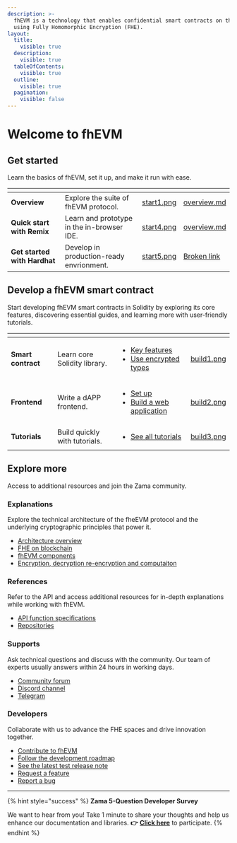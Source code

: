 ```yaml
---
description: >-
  fhEVM is a technology that enables confidential smart contracts on the EVM
  using Fully Homomorphic Encryption (FHE).
layout:
  title:
    visible: true
  description:
    visible: true
  tableOfContents:
    visible: true
  outline:
    visible: true
  pagination:
    visible: false
---
```


# Welcome to fhEVM

## Get started

Learn the basics of fhEVM, set it up, and make it run with ease.

<table data-view="cards"><thead><tr><th></th><th></th><th data-hidden data-card-cover data-type="files"></th><th data-hidden data-card-target data-type="content-ref"></th></tr></thead><tbody><tr><td><strong>Overview</strong></td><td>Explore the suite of fhEVM protocol.</td><td><a href=".gitbook/assets/start1.png">start1.png</a></td><td><a href="getting-started/overview.md">overview.md</a></td></tr><tr><td><strong>Quick start with Remix</strong></td><td>Learn and prototype in the in-browser IDE.</td><td><a href=".gitbook/assets/start4.png">start4.png</a></td><td><a href="getting-started/overview-1/overview.md">overview.md</a></td></tr><tr><td><strong>Get started with Hardhat</strong></td><td>Develop in production-ready envrionment.</td><td><a href=".gitbook/assets/start5.png">start5.png</a></td><td><a href="broken-reference">Broken link</a></td></tr></tbody></table>

## Develop a fhEVM smart contract

Start developing fhEVM smart contracts in Solidity by exploring its core features, discovering essential guides, and learning more with user-friendly tutorials.

<table data-view="cards"><thead><tr><th></th><th></th><th></th><th data-hidden data-card-cover data-type="files"></th></tr></thead><tbody><tr><td><strong>Smart contract</strong></td><td>Learn core Solidity library.</td><td><ul><li><a href="smart_contracts/key_concepts.md">Key features</a></li><li><a href="smart_contracts/types.md">Use encrypted types</a></li></ul></td><td><a href=".gitbook/assets/build1.png">build1.png</a></td></tr><tr><td><strong>Frontend</strong></td><td>Write a dAPP frontend.</td><td><ul><li><a href="frontend/setup.md">Set up</a></li><li><a href="frontend/webapp.md">Build a web application</a></li></ul></td><td><a href=".gitbook/assets/build2.png">build2.png</a></td></tr><tr><td><strong>Tutorials</strong></td><td>Build quickly with tutorials.</td><td><ul><li><a href="tutorials/see-all-tutorials.md">See all tutorials</a></li></ul></td><td><a href=".gitbook/assets/build3.png">build3.png</a></td></tr></tbody></table>

## Explore more

Access to additional resources and join the Zama community.

### Explanations

Explore the technical architecture of the fheEVM protocol and the underlying cryptographic principles that power it.

* [Architecture overview](smart_contracts/architecture_overview.md)
* [FHE on blockchain](smart_contracts/architecture_overview/fhe-on-blockchain.md)
* [fhEVM components](smart_contracts/architecture_overview/fhevm-components.md)
* [Encryption, decryption re-encryption and computaiton](smart_contracts/d_re_ecrypt_compute.md)

### References

Refer to the API and access additional resources for in-depth explanations while working with fhEVM.

* [API function specifications](references/functions.md)
* [Repositories](references/repositories.md)

### Supports

Ask technical questions and discuss with the community. Our team of experts usually answers within 24 hours in working days.

* [Community forum](https://community.zama.ai/c/fhevm/15)
* [Discord channel](https://discord.com/invite/fhe-org)
* [Telegram](https://t.me/+Ojt5y-I7oR42MTkx)

### Developers

Collaborate with us to advance the FHE spaces and drive innovation together.

* [Contribute to fhEVM](developer/contribute.md)
* [Follow the development roadmap](developer/roadmap.md)
* [See the latest test release note](https://github.com/zama-ai/fhevm/releases)
* [Request a feature](https://github.com/zama-ai/fhevm/issues/new?assignees=\&labels=enhancement\&projects=\&template=feature-request.md\&title=)
* [Report a bug](https://github.com/zama-ai/fhevm/issues/new?assignees=\&labels=bug\&projects=\&template=bug_report_fhevm.md\&title=)

***

{% hint style="success" %}
**Zama 5-Question Developer Survey**

We want to hear from you! Take 1 minute to share your thoughts and help us enhance our documentation and libraries. **👉** [**Click here**](https://www.zama.ai/developer-survey) to participate.
{% endhint %}
